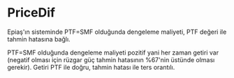 # PriceDif

Epiaş'ın sisteminde PTF=SMF olduğunda dengeleme maliyeti, PTF değeri ile tahmin hatasına bağlı. 

PTF=SMF olduğunda dengeleme maliyeti pozitif yani her zaman getiri var (negatif olması için rüzgar güç tahmin hatasının %67'nin üstünde olması gerekir). Getiri PTF ile doğru, tahmin hatası ile ters orantılı.

